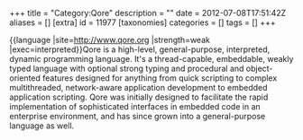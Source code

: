 +++
title = "Category:Qore"
description = ""
date = 2012-07-08T17:51:42Z
aliases = []
[extra]
id = 11977
[taxonomies]
categories = []
tags = []
+++

{{language
|site=http://www.qore.org
|strength=weak
|exec=interpreted}}Qore is a high-level, general-purpose, interpreted, dynamic programming language. It's a thread-capable, embeddable, weakly typed language with optional strong typing and procedural and object-oriented features designed for anything from quick scripting to complex multithreaded, network-aware application development to embedded application scripting. Qore was initially designed to facilitate the rapid implementation of sophisticated interfaces in embedded code in an enterprise environment, and has since grown into a general-purpose language as well.
